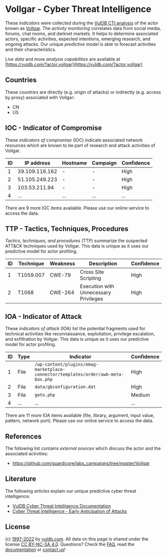 # Vollgar - Cyber Threat Intelligence

These _indicators_ were collected during the [VulDB CTI analysis](https://vuldb.com/?kb.cti) of the actor known as [Vollgar](https://vuldb.com/?actor.vollgar). The _activity monitoring_ correlates data from social media, forums, chat rooms, and darknet markets. It helps to determine associated actors, specific activities, expected intentions, emerging research, and ongoing attacks. Our unique _predictive model_ is able to forecast activities and their characteristics.

_Live data_ and more _analysis capabilities_ are available at [https://vuldb.com/?actor.vollgar](https://vuldb.com/?actor.vollgar)

## Countries

These _countries_ are directly (e.g. origin of attacks) or indirectly (e.g. access by proxy) associated with Vollgar:

* CN
* US

## IOC - Indicator of Compromise

These _indicators of compromise_ (IOC) indicate associated network resources which are known to be part of research and attack activities of Vollgar.

ID | IP address | Hostname | Campaign | Confidence
-- | ---------- | -------- | -------- | ----------
1 | 39.109.116.162 | - | - | High
2 | 51.105.249.223 | - | - | High
3 | 103.53.211.94 | - | - | High
4 | ... | ... | ... | ...

There are 9 more IOC items available. Please use our online service to access the data.

## TTP - Tactics, Techniques, Procedures

_Tactics, techniques, and procedures_ (TTP) summarize the suspected ATT&CK techniques used by Vollgar. This data is unique as it uses our predictive model for actor profiling.

ID | Technique | Weakness | Description | Confidence
-- | --------- | -------- | ----------- | ----------
1 | T1059.007 | CWE-79 | Cross Site Scripting | High
2 | T1068 | CWE-264 | Execution with Unnecessary Privileges | High

## IOA - Indicator of Attack

These _indicators of attack_ (IOA) list the potential fragments used for technical activities like reconnaissance, exploitation, privilege escalation, and exfiltration by Vollgar. This data is unique as it uses our predictive model for actor profiling.

ID | Type | Indicator | Confidence
-- | ---- | --------- | ----------
1 | File | `/wp-content/plugins/emag-marketplace-connector/templates/order/awb-meta-box.php` | High
2 | File | `data/gbconfiguration.dat` | High
3 | File | `goto.php` | Medium
4 | ... | ... | ...

There are 11 more IOA items available (file, library, argument, input value, pattern, network port). Please use our online service to access the data.

## References

The following list contains _external sources_ which discuss the actor and the associated activities:

* https://github.com/guardicore/labs_campaigns/tree/master/Vollgar

## Literature

The following _articles_ explain our unique predictive cyber threat intelligence:

* [VulDB Cyber Threat Intelligence Documentation](https://vuldb.com/?kb.cti)
* [Cyber Threat Intelligence - Early Anticipation of Attacks](https://www.scip.ch/en/?labs.20201022)

## License

(c) [1997-2022](https://vuldb.com/?kb.changelog) by [vuldb.com](https://vuldb.com/?kb.about). All data on this page is shared under the license [CC BY-NC-SA 4.0](https://creativecommons.org/licenses/by-nc-sa/4.0/). Questions? Check the [FAQ](https://vuldb.com/?kb.faq), read the [documentation](https://vuldb.com/?kb) or [contact us](https://vuldb.com/?contact)!
